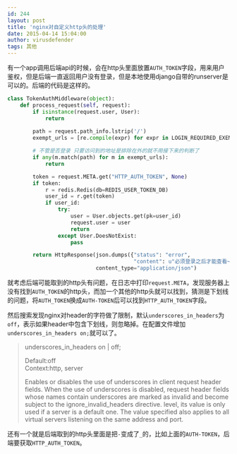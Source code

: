 ```yaml
---
id: 244
layout: post
title: 'nginx对自定义http头的处理'
date: 2015-04-14 15:04:00
author: virusdefender
tags: 其他
---
```


有一个app调用后端api的时候，会在http头里面放置`AUTH_TOKEN`字段，用来用户鉴权，但是后端一直返回用户没有登录，但是本地使用django自带的runserver是可以的。后端的代码是这样的。
```python
class TokenAuthMiddleware(object):
    def process_request(self, request):
        if isinstance(request.user, User):
            return
        
        path = request.path_info.lstrip('/')
        exempt_urls = [re.compile(expr) for expr in LOGIN_REQUIRED_EXEMPT_URLS]

        # 不管是否登录 只要访问到的地址是排除在外的就不用接下来的判断了
        if any(m.match(path) for m in exempt_urls):
            return

        token = request.META.get("HTTP_AUTH_TOKEN", None)
        if token:
            r = redis.Redis(db=REDIS_USER_TOKEN_DB)
            user_id = r.get(token)
            if user_id:
                try:
                    user = User.objects.get(pk=user_id)
                    request.user = user
                    return
                except User.DoesNotExist:
                    pass

        return HttpResponse(json.dumps({"status": "error",
                                        "content": u"必须登录之后才能查看~"}),
                            content_type="application/json")
```
就考虑后端可能取到的http头有问题，在日志中打印`request.META`，发现服务器上没有找到`AUTH_TOKEN`的http头，而加一个其他的http头就可以找到，猜测是下划线的问题，将`AUTH_TOKEN`换成`AUTH-TOKEN`后可以找到`HTTP_AUTH_TOKEN`字段。

然后搜索发现nginx对header的字符做了限制，默认`underscores_in_headers`为`off`，表示如果header中包含下划线，则忽略掉。在配置文件增加`underscores_in_headers on;`就可以了。

> underscores_in_headers on | off; 
> 
> Default:off  
> Context:http, server 
> 
> Enables or disables the use of underscores in client request header
> fields. When the use of underscores is disabled, request header fields
> whose names contain underscores are marked as invalid and become
> subject to the ignore_invalid_headers directive.  level, its value is
> only used if a server is a default one. The value specified also
> applies to all virtual servers listening on the same address and port.

还有一个就是后端取到的http头里面是把`-`变成了`_`的，比如上面的`AUTH-TOKEN`，后端要获取`HTTP_AUTH_TOKEN`。
